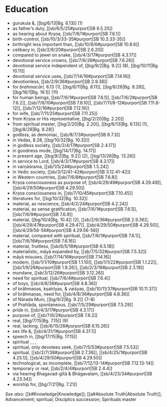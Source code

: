 # Education

* gurukula &, [[bg/6/13|Bg. 6.13]] (1)
* as father’s duty, [[sb/6/5/25#purport|SB 6.5.25]]
* as hearing about Kṛṣṇa, [[sb/7/6/1#purport|SB 7.6.1]]
* birth-control, [[sb/10/3/33-35#purport|SB 10.3.33-35]]
* birthright less important than, [[sb/10/8/6#purport|SB 10.8.6]]
* celibacy in, [[sb/2/6/20#purport|SB 2.6.20]]
* compared to jewel on snake, [[sb/4/3/17#purport|SB 4.3.17]]
* devotional service crowns, [[sb/7/6/26#purport|SB 7.6.26]]
* devotional service independent of, [[bg/9/2|Bg. 9.2]] (8), [[bg/10/11|Bg. 10.11]]
* devotional service uses, [[sb/7/14/16#purport|SB 7.14.16]]
* devotionless, [[sb/2/9/36#purport|SB 2.9.36]]
* for *brahmacārī,* 6.13 (1), [[bg/8/11|Bg. 8.11]], [[bg/8/28|Bg. 8.28]], [[bg/16/1|Bg. 16.1]] (11)
* for human beings, [[sb/7/6/1#purport|SB 7.6.1]], [[sb/7/6/2#purport|SB 7.6.2]], [[sb/7/6/10#purport|SB 7.6.10]], [[sb/7/11/8-12#purport|SB 7.11.8-12]], [[sb/7/12/16#purport|SB 7.12.16]]
* for wife, [[sb/7/11/25#purport|SB 7.11.25]]
* from Kṛṣṇa or His representative, [[bg/2/20|Bg. 2.20]]
* from spiritual master, [[bg/2/20|Bg. 2.20]], [[bg/6/13|Bg. 6.13]] (1), [[bg/8/28|Bg. 8.28]]
* godless, as demoniac, [[sb/8/7/3#purport|SB 8.7.3]]
* in Vedas, 8.28, [[bg/10/32|Bg. 10.32]]
* in godless society, [[sb/2/4/17#purport|SB 2.4.17]]
* in goodness mode, [[bg/14/17|Bg. 14.17]]
* in present age, [[bg/9/2|Bg. 9.2]] (2), [[bg/13/26|Bg. 13.26]]
* in service to Lord, [[sb/4/3/17#purport|SB 4.3.17]]
* in varṇāśrama, [[sb/1/5/24#purport|SB 1.5.24]]
* in Vedic society, [[sb/3/12/41-42#purport|SB 3.12.41-42]]
* in Western countries, [[sb/7/6/8#purport|SB 7.6.8]]
* Kṛṣṇa consciousness as purpose of, [[sb/4/29/49#purport|SB 4.29.49]], [[sb/4/29/50#purport|SB 4.29.50]]
* Kṛṣṇa consciousness in, [[sb/7/10/45#purport|SB 7.10.45]]
* literatures for, [[bg/10/32|Bg. 10.32]]
* material, as nescience, [[sb/4/2/24#purport|SB 4.2.24]]
* material, as sense gratification, [[sb/7/6/1#purport|SB 7.6.1]], [[sb/7/6/9#purport|SB 7.6.9]]
* material, [[bg/10/4|Bg. 10.4]] (2), [[sb/2/9/36#purport|SB 2.9.36]], [[sb/4/29/47#purport|SB 4.29.47]], [[sb/4/29/50#purport|SB 4.29.50]], [[sb/4/29/56-56#purport|SB 4.29.56-56]]
* material, compared with spiritual, [[sb/7/6/1#purport|SB 7.6.1]], [[sb/7/6/16#purport|SB 7.6.16]]
* material, fruitless, [[sb/6/5/18#purport|SB 6.5.18]]
* materialistic, māyā expanded by, [[sb/7/5/32#purport|SB 7.5.32]]
* māyā misuses, [[sb/7/14/16#purport|SB 7.14.16]]
* modern, [[sb/1/1/10#purport|SB 1.1.10]], [[sb/1/1/22#purport|SB 1.1.22]], [[sb/1/9/26#purport|SB 1.9.26]], [[sb/2/3/19#purport|SB 2.3.19]]
* mundane, [[sb/3/12/26#purport|SB 3.12.26]]
* need for spiritual, [[sb/7/6/4#purport|SB 7.6.4]]
* of boys, [[sb/4/8/36#purport|SB 4.8.36]]
* of brāhmaṇas, kṣatriyas, & vaiśyas, [[sb/10/11/37#purport|SB 10.11.37]]
* of brāhmaṇas, need for, [[sb/4/8/36#purport|SB 4.8.36]]
* of Nārada Muni, [[bg/9/2|Bg. 9.2]] (7–8)
* of Prahlāda, spontaneous, [[sb/7/5/29#purport|SB 7.5.29]]
* pride in, [[sb/4/3/17#purport|SB 4.3.17]]
* purpose of, [[sb/7/6/2#purport|SB 7.6.2]]
* real, [[bg/7/15|Bg. 7.15]] (9)
* real, lacking, [[sb/6/15/26#purport|SB 6.15.26]]
* sex life &, [[sb/4/31/1#purport|SB 4.31.1]]
* speech in, [[bg/17/15|Bg. 17.15]]
* spiritual , , , 
* spiritual, only devotees seek, [[sb/7/5/53#purport|SB 7.5.53]]
* spiritual, [[sb/2/7/38#purport|SB 2.7.38]], [[sb/4/25/1#purport|SB 4.25.1]], [[sb/4/29/50#purport|SB 4.29.50]]
* technological, as incomplete, [[sb/7/12/13-14#purport|SB 7.12.13-14]]
* temporary or real, [[sb/2/4/4#purport|SB 2.4.4]]
* via hearing Bhagavad-gītā & Bhāgavatam, [[sb/4/23/34#purport|SB 4.23.34]]
* worship for, [[bg/7/21|Bg. 7.21]]

*See also:* [[k#Knowledge|Knowledge]]; [[a#Absolute Truth|Absolute Truth]]; Advancement; spiritual; Disciplics succession; Spirituals master
